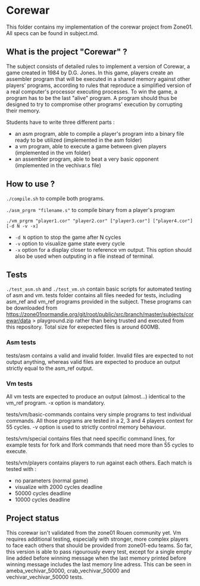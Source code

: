 # Corewar

This folder contains my implementation of the corewar project from Zone01. All specs can be found in subject.md.

## What is the project "Corewar" ?

The subject consists of detailed rules to implement a version of Corewar, a game created in 1984 by D.G. Jones. In this game, players create an assembler program that will be executed in a shared memory against other players' programs, according to rules that reproduce a simplified version of a real computer's processor executing processes. To win the game, a program has to be the last "alive" program. A program should thus be designed to try to compromise other programs' execution by corrupting their memory.

Students have to write three different parts :
- an asm program, able to compile a player's program into a binary file ready to be utilized (implemented in the asm folder)
- a vm program, able to execute a game between given players (implemented in the vm folder)
- an assembler program, able to beat a very basic opponent (implemented in the vechivar.s file)

## How to use ?

`./compile.sh` to compile both programs.

`./asm_prgrm "filename.s"` to compile binary from a player's program

`./vm_prgrm "player1.cor" "player2.cor" ["player3.cor"] ["player4.cor"] [-d N -v -x]`

- `-d N` option to stop the game after N cycles
- `-v` option to visualize game state every cycle
- `-x` option for a display closer to reference vm output. This option should also be used when outputing in a file instead of terminal.

## Tests

`./test_asm.sh` and `./test_vm.sh` contain basic scripts for automated testing of asm and vm.
tests folder contains all files needed for tests, including asm_ref and vm_ref programs provided in the subject. These programs can be downloaded from https://zone01normandie.org/git/root/public/src/branch/master/subjects/corewar/data > playground.zip rather than being trusted and executed from this repository. Total size for exepected files is around 600MB.

### Asm tests

tests/asm contains a valid and invalid folder. Invalid files are expected to not output anything, whereas valid files are expected to produce an output strictly equal to the asm_ref output.

### Vm tests

All vm tests are expected to produce an output (almost...) identical to the vm_ref program. -x option is mandatory.

tests/vm/basic-commands contains very simple programs to test individual commands. All those programs are tested in a 2, 3 and 4 players context for 55 cycles. -v option is used to strictly control memory behaviour.

tests/vm/special contains files that need specific command lines, for example tests for fork and lfork commands that need more than 55 cycles to execute.

tests/vm/players contains players to run against each others. Each match is tested with :

- no parameters (normal game)
- visualize with 2000 cycles deadline
- 50000 cycles deadline
- 10000 cycles deadline

## Project status

This corewar isn't validated from the zone01 Rouen community yet.
Vm requires additional testing, especially with stronger, more complex players to face each others that should be provided from zone01-edu teams.
So far, this version is able to pass rigourously every test, except for a single empty line added before winning message when the last memory printed before winning message includes the last memory line adress. This can be seen in ameba_vechivar_50000, crab_vechivar_50000 and vechivar_vechivar_50000 tests.
